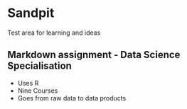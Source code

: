 # Sandpit
Test area for learning and ideas

## Markdown assignment - Data Science Specialisation
* Uses R
* Nine Courses
* Goes from raw data to data products
